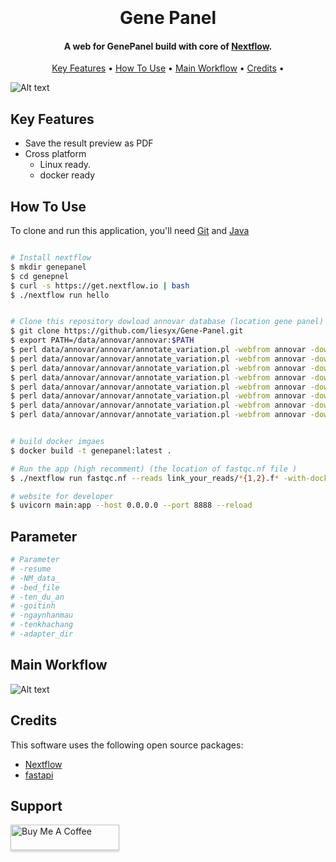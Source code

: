 

<h1 align="center">
  <br>
<!--   <a href="http://www.amitmerchant.com/electron-markdownify"><img src="https://raw.githubusercontent.com/amitmerchant1990/electron-markdownify/master/app/img/markdownify.png" alt="Markdownify" width="200"></a> -->
  <br>
  Gene Panel
  <br>
</h1>

<h4 align="center">A web for GenePanel build with core of <a href="https://www.nextflow.io/" target="_blank">Nextflow</a>.</h4>

<!--
<p align="center">
  <a href="https://badge.fury.io/js/electron-markdownify">
    <img src="https://badge.fury.io/js/electron-markdownify.svg"
         alt="Gitter">
  </a>
  <a href="https://gitter.im/amitmerchant1990/electron-markdownify"><img src="https://badges.gitter.im/amitmerchant1990/electron-markdownify.svg"></a>
  <a href="https://saythanks.io/to/bullredeyes@gmail.com">
      <img src="https://img.shields.io/badge/SayThanks.io-%E2%98%BC-1EAEDB.svg">
  </a>
  <a href="https://www.paypal.me/AmitMerchant">
    <img src="https://img.shields.io/badge/$-donate-ff69b4.svg?maxAge=2592000&amp;style=flat">
  </a>
</p>
-->
<p align="center">
  <a href="#key-features">Key Features</a> •
  <a href="#how-to-use">How To Use</a> •
  <a href="#Main-Workflow">Main Workflow</a> •
  <a href="#credits">Credits</a> •

</p>


<img src="https://github.com/liesyx/Gene-Panel/assets/63604038/c3907611-2147-47c0-b86a-be1a5dccfb63" alt="Alt text" title="Main Web site">



## Key Features
* Save the result preview as PDF
* Cross platform
  - Linux ready.
  - docker ready

## How To Use

To clone and run this application, you'll need [Git](https://git-scm.com) and [Java](https://www.oracle.com/java/technologies/javase/jdk17-archive-downloads.html) 

```bash

# Install nextflow
$ mkdir genepanel
$ cd genepnel
$ curl -s https://get.nextflow.io | bash
$ ./nextflow run hello


# Clone this repository dowload annovar database (location gene panel)
$ git clone https://github.com/liesyx/Gene-Panel.git
$ export PATH=/data/annovar/annovar:$PATH
$ perl data/annovar/annovar/annotate_variation.pl -webfrom annovar -downdb avsnp150 -buildver hg38 data/annovar/annovar/humandb
$ perl data/annovar/annovar/annotate_variation.pl -webfrom annovar -downdb gnomad312_genome -buildver hg38 data/annovar/annovar/humandb
$ perl data/annovar/annovar/annotate_variation.pl -webfrom annovar -downdb cosmic70 -buildver hg38 data/annovar/annovar/humandb
$ perl data/annovar/annovar/annotate_variation.pl -webfrom annovar -downdb refGene -buildver hg38 data/annovar/annovar/humandb
$ perl data/annovar/annovar/annotate_variation.pl -webfrom annovar -downdb cytoBand -buildver hg38 data/annovar/annovar/humandb
$ perl data/annovar/annovar/annotate_variation.pl -webfrom annovar -downdb clinvar_20221231 -buildver hg38 data/annovar/annovar/humandb
$ perl data/annovar/annovar/annotate_variation.pl -webfrom annovar -downdb intervar_20180118 -buildver hg38 data/annovar/annovar/humandb
$ perl data/annovar/annovar/annotate_variation.pl -webfrom annovar -downdb hrcr1 -buildver hg38 data/annovar/annovar/humandb


# build docker imgaes 
$ docker build -t genepanel:latest .

# Run the app (high recomment) (the location of fastqc.nf file )
$ ./nextflow run fastqc.nf --reads link_your_reads/*{1,2}.f* -with-docker genepanel

# website for developer
$ uvicorn main:app --host 0.0.0.0 --port 8888 --reload
```
## Parameter
```bash
# Parameter
# -resume
# -NM_data_
# -bed_file
# -ten_du_an 
# -goitinh
# -ngaynhanmau
# -tenkhachang
# -adapter_dir
```
## Main Workflow
<img src="https://github.com/liesyx/Gene-Panel/assets/63604038/51808164-ff59-4245-b588-ca320fcd67a4" alt="Alt text" title="Main Web site">

## Credits

This software uses the following open source packages:

- [Nextflow](https://www.nextflow.io/)
- [fastapi](https://fastapi.tiangolo.com/)



## Support

<a href="https://www.buymeacoffee.com/liesy" target="_blank"><img src="https://www.buymeacoffee.com/assets/img/custom_images/purple_img.png" alt="Buy Me A Coffee" style="height: 41px !important;width: 174px !important;box-shadow: 0px 3px 2px 0px rgba(190, 190, 190, 0.5) !important;-webkit-box-shadow: 0px 3px 2px 0px rgba(190, 190, 190, 0.5) !important;" ></a>


